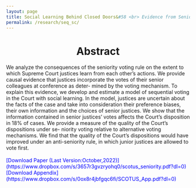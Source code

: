 ```yaml
---
layout: page
title: Social Learning Behind Closed Doors&#58 <br> Evidence from Seniority Voting in the US Supreme Court
permalink: /research/seq_sc/
---
```


<h1 style="text-align: center;" markdown="1"> Abstract</h1>
We analyze the consequences of the seniority voting rule on the extent to which Supreme Court justices learn from each other’s actions. We provide causal evidence that justices incorporate the votes of their senior colleagues at conference as deter- mined by the voting mechanism. To explain this evidence, we develop and estimate a model of sequential voting in the Court with social learning. In the model, justices are uncertain about the facts of the case and take into consideration their preference biases, their own information and the choices of senior justices. We show that the information contained in senior justices’ votes affects the Court’s disposition in 18% of cases. We provide a measure of the quality of the Court’s dispositions under se- niority voting relative to alternative voting mechanisms. We find that the quality of the Court’s dispositions would have improved under an anti-seniority rule, in which junior justices are allowed to vote first.
<br>
<br>
<span style="color: blue"> [Download Paper (Last Version:October,2022)](https://www.dropbox.com/s/3657r3gvzryohq0/scotus_seniority.pdf?dl=0)
</span>
<br>
<span style="color: blue"> [Download Appendix](https://www.dropbox.com/s/0ox8r4jbfgqc6fi/SCOTUS_App.pdf?dl=0)
</span>



